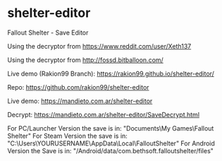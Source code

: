 # shelter-editor
Fallout Shelter - Save Editor

Using the decryptor from https://www.reddit.com/user/Xeth137

Using the decryptor from http://fossd.bitballoon.com/

Live demo (Rakion99 Branch): https://rakion99.github.io/shelter-editor/

Repo: https://github.com/rakion99/shelter-editor

Live demo: https://mandieto.com.ar/shelter-editor

Decrypt: https://mandieto.com.ar/shelter-editor/SaveDecrypt.html


For PC/Launcher Version the save is in:
"Documents\My Games\Fallout Shelter"
For Steam Version the save is in:
"C:\Users\YOURUSERNAME\AppData\Local\FalloutShelter"
For Android Version the Save is in:
"/Android/data/com.bethsoft.falloutshelter/files"
